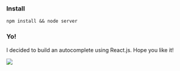 ### Install

```
npm install && node server
```

### Yo!

I decided to build an autocomplete using React.js. Hope you like it!

<img src="http://i.imgur.com/aesdvz0.png">
